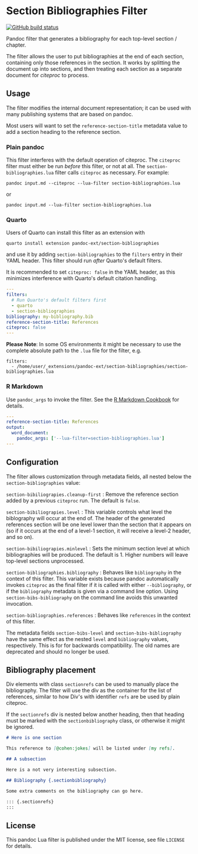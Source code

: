 Section Bibliographies Filter
==================================================================

[![GitHub build status][CI badge]][CI workflow]

Pandoc filter that generates a bibliography for each top-level
section / chapter.

The filter allows the user to put bibliographies at the end of
each section, containing only those references in the section. It
works by splitting the document up into sections, and then
treating each section as a separate document for *citeproc* to
process.

[CI badge]: https://img.shields.io/github/actions/workflow/status/pandoc-ext/section-bibliographies/ci.yaml?branch=main&logo=github
[CI workflow]: https://github.com/pandoc-ext/section-bibliographies/actions/workflows/ci.yaml


Usage
------------------------------------------------------------------

The filter modifies the internal document representation; it can
be used with many publishing systems that are based on pandoc.

Most users will want to set the `reference-section-title` metadata
value to add a section heading to the reference section.

### Plain pandoc

This filter interferes with the default operation of citeproc. The
`citeproc` filter must either be run *before* this filter, or not
at all. The `section-bibliographies.lua` filter calls `citeproc`
as necessary. For example:

    pandoc input.md --citeproc --lua-filter section-bibliographies.lua

or

    pandoc input.md --lua-filter section-bibliographies.lua


### Quarto

Users of Quarto can install this filter as an extension with

    quarto install extension pandoc-ext/section-bibliographies

and use it by adding `section-bibliographies` to the `filters`
entry in their YAML header. This filter should run *after*
Quarto's default filters.

It is recommended to set `citeproc: false` in the YAML header, as
this minimizes interference with Quarto's default citation
handling.

``` yaml
---
filters:
  # Run Quarto's default filters first
  - quarto
  - section-bibliographies
bibliography: my-bibliography.bib
reference-section-title: References
citeproc: false
---
```

**Please Note**: In some OS environments it might be necessary to
use the complete absolute path to the `.lua` file for the filter,
e.g.

```
filters:
  - /home/user/_extensions/pandoc-ext/section-bibliographies/section-bibliographies.lua
```

### R Markdown

Use `pandoc_args` to invoke the filter. See the [R Markdown
Cookbook](https://bookdown.org/yihui/rmarkdown-cookbook/lua-filters.html)
for details.

``` yaml
---
reference-section-title: References
output:
  word_document:
    pandoc_args: ['--lua-filter=section-bibliographies.lua']
---
```

Configuration
------------------------------------------------------------------

The filter allows customization through metadata fields, all
nested below the `section-bibliographies` value:

`section-bibiliograpies.cleanup-first`
:   Remove the reference section added by a previous `citeproc`
    run. The default is `false`.

`section-bibiliograpies.level`
:   This variable controls what level the biblography will occur
    at the end of. The header of the generated references section
    will be one level lower than the section that it appears on
    (so if it occurs at the end of a level-1 section, it will
    receive a level-2 header, and so on).

`section-bibiliograpies.minlevel`
:   Sets the minimum section level at which bibliographies will be
    produced. The default is 1. Higher numbers will leave
    top-level sections unprocessed.

`section-bibliographies.bibliography`
:   Behaves like `bibliography` in the context of this filter.
    This variable exists because pandoc automatically invokes
    `citeproc` as the final filter if it is called with either
    `--bibliography`, or if the `bibliography` metadata is given
    via a command line option. Using `section-bibs-bibliography`
    on the command line avoids this unwanted invocation.

`section-bibliographies.references`
:   Behaves like `references` in the context of this filter.

The metadata fields `section-bibs-level` and
`section-bibs-bibliography` have the same effect as the nested
`level` and `bibliography` values, respectively. This is for for
backwards compatibility. The old names are deprecated and should
no longer be used.


Bibliography placement
------------------------------------------------------------------

Div elements with class `sectionrefs` can be used to manually
place the bibliography. The filter will use the div as the
container for the list of references, similar to how Div's with
identifier `refs` are be used by plain citeproc.

If the `sectionrefs` div is nested below another heading, then
that heading must be marked with the `sectionbibliography` class,
or otherwise it might be ignored.

``` markdown
# Here is one section

This reference to [@cohen:jokes] will be listed under [my refs].

## A subsection

Here is a not very interesting subsection.

## Bibliography {.sectionbibliography}

Some extra comments on the bibliography can go here.

::: {.sectionrefs}
:::
```


License
------------------------------------------------------------------

This pandoc Lua filter is published under the MIT license, see
file `LICENSE` for details.

